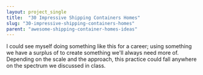 ```yaml
---
layout: project_single
title:  "30 Impressive Shipping Containers Homes"
slug: "30-impressive-shipping-containers-homes"
parent: "awesome-shipping-container-homes-ideas"
---
```

I could see myself doing something like this for a career; using something we have a surplus of to create something we'll always need more of. Depending on the scale and the approach, this practice could fall anywhere on the spectrum we discussed in class.